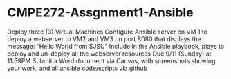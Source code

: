 # CMPE272-Assgnment1-Ansible


Deploy three (3) Virtual Machines
Configure Ansible server on VM 1 to deploy a webserver to VM2 and VM3 on port 8080 that displays the message: “Hello World from SJSU”
Include in the Ansible playbook, plays to deploy and un-deploy all the webserver resources
Due 9/11 (Sunday) at 11:59PM
Submit a Word document via Canvas, with screenshots showing your work, and all ansible code/scripts via github
